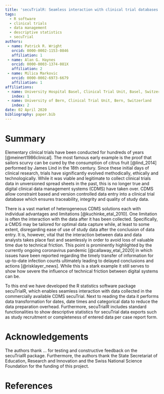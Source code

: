 ```yaml
---
title: 'secuTrialR: Seamless interaction with clinical trial databases in R'
tags:
  - R software
  - clinical trials
  - data management
  - descriptive statistics
  - secuTrial
authors:
 - name: Patrick R. Wright
   orcid: 0000-0002-1153-0846 
   affiliation: 1
 - name: Alan G. Haynes
   orcid: 0000-0003-1374-081X
   affiliation: 2
 - name: Milica Markovic
   orcid: 0000-0002-6973-6679
   affiliation: 1
affiliations:
 - name: University Hospital Basel, Clinical Trial Unit, Basel, Switzerland
   index: 1
 - name: University of Bern, Clinical Trial Unit, Bern, Switzerland
   index: 2
date: 02 April 2020
bibliography: paper.bib
---
```


# Summary

Elementary clinical trials have been conducted for hundreds of years [@meinert1986clinical]. The most famous early example
is the proof that sailors scurvy can be cured by the consumption of citrus fruit [@lind_2014] performed by James Lind
in the 18th century. Since these initial days of clinical research, trials have significantly evolved methodically, ethically
and technologically. While it was viable and legitimate to collect clinical trials data in unversioned
spread sheets in the past, this is no longer true and digital clinical data management systems (CDMS) have taken over.
CDMS allow constraint based and version controlled data entry into a clinical trial database which ensures traceability, 
integrity and quality of study data.  

There is a vast market of heterogeneous CDMS solutions each with individual advantages and limitations [@kuchinke_etal_2010].
One limitation is often the interaction with the data after it has been collected. Specifically, a CMDS may be
tailored for optimal data capture while, at least to some extent, disregarding ease of use of study data after
the conclusion of data entry. It is, however, vital that the interaction between data and data analysts takes place
fast and seamlessly in order to avoid loss of valuable time due to technical friction. This point is prominently
highlighted by the currently ongoing coronavirus pandemic [@callaway_etal_2020] in which issues have been reported
regarding the timely transfer of information for up-to-date infection counts ultimately leading to delayed
conclusions and actions [@risklayer_news]. While this is a stark example it still serves to show how
severe the influence of technical friction between digital systems can be.  

To this end we have developed the R statistics software package secuTrialR, which enables
seamless interaction with data collected in the commercially available CDMS secuTrial.
Next to reading the data it performs data transformation for dates, date times and categorical data to reduce
the data preparation overhead. Furthermore, secuTrialR includes standard functionalities to 
show descriptive statistics for secuTrial data exports such as study recruitment or completeness
of entered data per case report form.

# Acknowledgements
The authors thank ... for testing and constructive feedback on the secuTrialR package.
Furthermore, the authors thank the State Secretariat of Education, Research and Innovation and the Swiss National
Science Foundation for the funding of this project.

# References
